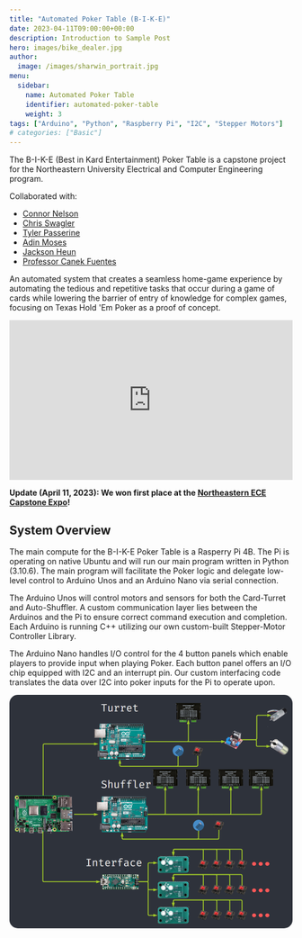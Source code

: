 ```yaml
---
title: "Automated Poker Table (B-I-K-E)"
date: 2023-04-11T09:00:00+00:00
description: Introduction to Sample Post
hero: images/bike_dealer.jpg
author:
  image: /images/sharwin_portrait.jpg
menu:
  sidebar:
    name: Automated Poker Table
    identifier: automated-poker-table
    weight: 3
tags: ["Arduino", "Python", "Raspberry Pi", "I2C", "Stepper Motors"]
# categories: ["Basic"]
---
```

The B-I-K-E (Best in Kard Entertainment) Poker Table is a capstone project for the Northeastern University Electrical and Computer Engineering program. 


Collaborated with:
- [Connor Nelson](https://connornelson.info/)
- [Chris Swagler](https://www.linkedin.com/in/christopher-swagler/)
- [Tyler Passerine](https://www.linkedin.com/in/tyler-passerine-7ab51a1a2/)
- [Adin Moses](https://www.linkedin.com/in/adin-moses/)
- [Jackson Heun](https://www.linkedin.com/in/jack-heun-07b90017a/)
- [Professor Canek Fuentes](https://www.linkedin.com/in/canek-fuentes-79373711/)

An automated system that creates a seamless home-game experience by automating the tedious and repetitive tasks that occur during a game of cards while lowering the barrier of entry of knowledge for complex games, focusing on Texas Hold 'Em Poker as a proof of concept.

<div style="position: relative; width: 100%; padding-top: 56.25%; margin: auto;">
  <iframe
    src="https://www.youtube.com/embed/PsuNezDvL1I"
    style="position: absolute; top: 0; left: 0; width: 100%; height: 100%;"
    frameborder="0"
    allow="accelerometer; autoplay; clipboard-write; encrypted-media; gyroscope; picture-in-picture"
    allowfullscreen>
  </iframe>
</div>


**Update (April 11, 2023): We won first place at the [Northeastern ECE Capstone Expo](https://coe.northeastern.edu/news/teams-share-top-honors-in-electrical-and-computer-engineering-capstone-presentations/)!**

## System Overview
The main compute for the B-I-K-E Poker Table is a Rasperry Pi 4B. The Pi is operating on native Ubuntu and will run our main program written in Python (3.10.6). The main program will facilitate the Poker logic and delegate low-level control to Arduino Unos and an Arduino Nano via serial connection.

The Arduino Unos will control motors and sensors for both the Card-Turret and Auto-Shuffler. A custom communication layer lies between the Arduinos and the Pi to ensure correct command execution and completion. Each Arduino is running C++ utilizing our own custom-built Stepper-Motor Controller Library.

The Arduino Nano handles I/O control for the 4 button panels which enable players to provide input when playing Poker. Each button panel offers an I/O chip equipped with I2C and an interrupt pin. Our custom interfacing code translates the data over I2C into poker inputs for the Pi to operate upon.

<div align="center">
    <img src="system_overview.png" alt="System Overview" style="border-radius: 15px;">
</div>

<!-- 
## Design Reviews

### Card Dealer (Turret)

### Auto-Shuffler

#### Card Dispenser

#### Conveyor Belt

#### Card Elevator

### Button Panel

### Game Display
-->